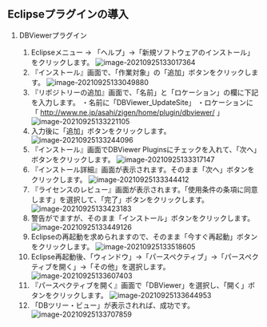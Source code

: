 ## Eclipseプラグインの導入

1. DBViewerプラグイン
   
   1. Eclipseメニュー → 「ヘルプ」→「新規ソフトウェアのインストール」をクリックします。
      ![image-20210925133017364](https://raw.githubusercontent.com/k-jinma/IT-Seminar/master/images/image-20210925133017364.png)
   2. 『インストール』画面で、「作業対象」の「追加」ボタンをクリックします。
      ![image-20210925133049880](https://raw.githubusercontent.com/k-jinma/IT-Seminar/master/images/image-20210925133049880.png)
   3. 『リポジトリーの追加』画面で、「名前」と「ロケーション」の欄に下記を入力します。
      ・名前に「DBViewer_UpdateSite」
      ・ロケーションに「 http://www.ne.jp/asahi/zigen/home/plugin/dbviewer/ 」
      ![image-20210925133221105](https://raw.githubusercontent.com/k-jinma/IT-Seminar/master/images/image-20210925133221105.png)
   4. 入力後に「追加」ボタンをクリックします。
      ![image-20210925133244096](https://raw.githubusercontent.com/k-jinma/IT-Seminar/master/images/image-20210925133244096.png)
   5. 『インストール』画面でDBViewer Pluginsにチェックを入れて、「次へ」ボタンをクリックします。
      ![image-20210925133317147](https://raw.githubusercontent.com/k-jinma/IT-Seminar/master/images/image-20210925133317147.png)
   6. 『インストール詳細』画面が表示されます。そのまま「次へ」ボタンをクリックします。
      ![image-20210925133344412](https://raw.githubusercontent.com/k-jinma/IT-Seminar/master/images/image-20210925133344412.png)
   7. 『ライセンスのレビュー』画面が表示されます。「使用条件の条項に同意します」を選択して、「完了」ボタンをクリックします。
      ![image-20210925133423183](https://raw.githubusercontent.com/k-jinma/IT-Seminar/master/images/image-20210925133423183.png)
   8. 警告がでますが、そのまま「インストール」ボタンをクリックします。
      ![image-20210925133449126](https://raw.githubusercontent.com/k-jinma/IT-Seminar/master/images/image-20210925133449126.png)
   9. Eclipseの再起動を求められますので、そのまま「今すぐ再起動」ボタンをクリックします。
      ![image-20210925133518605](https://raw.githubusercontent.com/k-jinma/IT-Seminar/master/images/image-20210925133518605.png)
   10. Eclipse再起動後、「ウィンドウ」→「パースペクティブ」→「パースペクティブを開く」→「その他」を選択します。
       ![image-20210925133607403](https://raw.githubusercontent.com/k-jinma/IT-Seminar/master/images/image-20210925133607403.png)
   11. 『パースペクティブを開く』画面で「DBViewer」を選択し、「開く」ボタンをクリックします。
       ![image-20210925133644953](https://raw.githubusercontent.com/k-jinma/IT-Seminar/master/images/image-20210925133644953.png)
   12. 「DBツリー・ビュー」が表示されれば、成功です。
       ![image-20210925133707859](https://raw.githubusercontent.com/k-jinma/IT-Seminar/master/images/image-20210925133707859.png)

